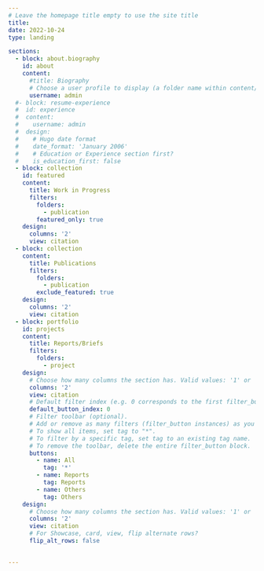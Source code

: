 ```yaml
---
# Leave the homepage title empty to use the site title
title:
date: 2022-10-24
type: landing

sections:
  - block: about.biography
    id: about
    content:
      #title: Biography
      # Choose a user profile to display (a folder name within content/authors/)
      username: admin
  #- block: resume-experience
  #  id: experience
  #  content:
  #    username: admin
  #  design:
  #    # Hugo date format
  #    date_format: 'January 2006'
  #    # Education or Experience section first?
  #    is_education_first: false
  - block: collection
    id: featured
    content:
      title: Work in Progress
      filters:
        folders:
          - publication
        featured_only: true
    design:
      columns: '2'
      view: citation
  - block: collection
    content:
      title: Publications
      filters:
        folders:
          - publication
        exclude_featured: true
    design:
      columns: '2'
      view: citation
  - block: portfolio
    id: projects
    content:
      title: Reports/Briefs
      filters:
        folders:
          - project
    design:
      # Choose how many columns the section has. Valid values: '1' or '2'.
      columns: '2'
      view: citation
      # Default filter index (e.g. 0 corresponds to the first filter_button instance below).
      default_button_index: 0
      # Filter toolbar (optional).
      # Add or remove as many filters (filter_button instances) as you like.
      # To show all items, set tag to "*".
      # To filter by a specific tag, set tag to an existing tag name.
      # To remove the toolbar, delete the entire filter_button block.
      buttons:
        - name: All
          tag: '*'
        - name: Reports
          tag: Reports
        - name: Others
          tag: Others
    design:
      # Choose how many columns the section has. Valid values: '1' or '2'.
      columns: '2'
      view: citation
      # For Showcase, card, view, flip alternate rows?
      flip_alt_rows: false
  

---
```

